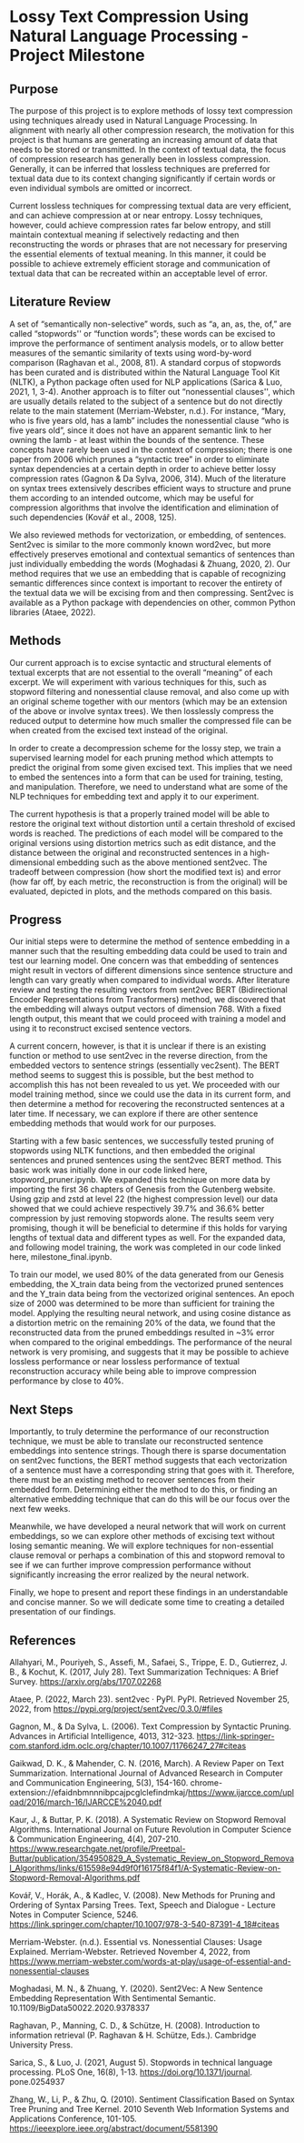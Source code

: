 # Lossy Text Compression Using Natural Language Processing - Project Milestone

## Purpose
The purpose of this project is to explore methods of lossy text compression using techniques already used in Natural Language Processing. In alignment with nearly all other compression research, the motivation for this project is that humans are generating an increasing amount of data that needs to be stored or transmitted. In the context of textual data, the focus of compression research has generally been in lossless compression. Generally, it can be inferred that lossless techniques are preferred for textual data due to its context changing significantly if certain words or even individual symbols are omitted or incorrect.

Current lossless techniques for compressing textual data are very efficient, and can achieve compression at or near entropy. Lossy techniques, however, could achieve compression rates far below entropy, and still maintain contextual meaning if selectively redacting and then reconstructing the words or phrases that are not necessary for preserving the essential elements of textual meaning. In this manner, it could be possible to achieve extremely efficient storage and communication of textual data that can be recreated within an acceptable level of error.

## Literature Review
A set of “semantically non-selective” words, such as “a, an, as, the, of,” are called “stopwords'' or “function words”; these words can be excised to improve the performance of sentiment analysis models, or to allow better measures of the semantic similarity of texts using word-by-word comparison (Raghavan et al., 2008, 81). A standard corpus of stopwords has been curated and is distributed within the Natural Language Tool Kit (NLTK), a Python package often used for NLP applications (Sarica & Luo, 2021, 1, 3-4). Another approach is to filter out “nonessential clauses'', which are usually details related to the subject of a sentence but do not directly relate to the main statement (Merriam-Webster, n.d.). For instance, “Mary, who is five years old, has a lamb” includes the nonessential clause “who is five years old”, since it does not have an apparent semantic link to her owning the lamb - at least within the bounds of the sentence. These concepts have rarely been used in the context of compression; there is one paper from 2006 which prunes a “syntactic tree” in order to eliminate syntax dependencies at a certain depth in order to achieve better lossy compression rates (Gagnon & Da Sylva, 2006, 314). Much of the literature on syntax trees extensively describes efficient ways to structure and prune them according to an intended outcome, which may be useful for compression algorithms that involve the identification and elimination of such dependencies (Kovář et al., 2008, 125).

We also reviewed methods for vectorization, or embedding, of sentences. Sent2vec is similar to the more commonly known word2vec, but more effectively preserves emotional and contextual semantics of sentences than just individually embedding the words (Moghadasi & Zhuang, 2020, 2). Our method requires that we use an embedding that is capable of recognizing semantic differences since context is important to recover the entirety of the textual data we will be excising from and then compressing. Sent2vec is available as a Python package with dependencies on other, common Python libraries (Ataee, 2022).  

## Methods
Our current approach is to excise syntactic and structural elements of textual excerpts that are not essential to the overall “meaning” of each excerpt. We will experiment with various techniques for this, such as stopword filtering and nonessential clause removal, and also come up with an original scheme together with our mentors (which may be an extension of the above or involve syntax trees). We then losslessly compress the reduced output to determine how much smaller the compressed file can be when created from the excised text instead of the original.

In order to create a decompression scheme for the lossy step, we train a supervised learning model for each pruning method which attempts to predict the original from some given excised text. This implies that we need to embed the sentences into a form that can be used for training, testing, and manipulation. Therefore, we need to understand what are some of the NLP techniques for embedding text and apply it to our experiment.

The current hypothesis is that a properly trained model will be able to restore the original text without distortion until a certain threshold of excised words is reached. The predictions of each model will be compared to the original versions using distortion metrics such as edit distance, and the distance between the original and reconstructed sentences in a high-dimensional embedding such as the above mentioned sent2vec. The tradeoff between compression (how short the modified text is) and error (how far off, by each metric, the reconstruction is from the original) will be evaluated, depicted in plots, and the methods compared on this basis.

## Progress
Our initial steps were to determine the method of sentence embedding in a manner such that the resulting embedding data could be used to train and test our learning model. One concern was that embedding of sentences might result in vectors of different dimensions since sentence structure and length can vary greatly when compared to individual words. After literature review and testing the resulting vectors from sent2vec BERT (Bidirectional Encoder Representations from Transformers) method, we discovered that the embedding will always output vectors of dimension 768. With a fixed length output, this meant that we could proceed with training a model and using it to reconstruct excised sentence vectors.

A current concern, however, is that it is unclear if there is an existing function or method to use sent2vec in the reverse direction, from the embedded vectors to sentence strings (essentially vec2sent). The BERT method seems to suggest this is possible, but the best method to accomplish this has not been revealed to us yet. We proceeded with our model training method, since we could use the data in its current form, and then determine a method for recovering the reconstructed sentences at a later time. If necessary, we can explore if there are other sentence embedding methods that would work for our purposes.

Starting with a few basic sentences, we successfully tested pruning of stopwords using NLTK functions, and then embedded the original sentences and pruned sentences using the sent2vec BERT method. This basic work was initially done in our code linked here, stopword_pruner.ipynb. We expanded this technique on more data by importing the first 36 chapters of Genesis from the Gutenberg website. Using gzip and zstd at level 22 (the highest compression level) our data showed that we could achieve respectively 39.7% and 36.6%  better compression by just removing stopwords alone. The results seem very promising, though it will be beneficial to determine if this holds for varying lengths of textual data and different types as well. For the expanded data, and following model training, the work was completed in our code linked here, milestone_final.ipynb.

To train our model, we used 80% of the data generated from our Genesis embedding, the X_train data being from the vectorized pruned sentences and the Y_train data being from the vectorized original sentences. An epoch size of 2000 was determined to be more than sufficient for training the model. Applying the resulting neural network, and using cosine distance as a distortion metric on the remaining 20% of the data, we found that the reconstructed data from the pruned embeddings resulted in ~3% error when compared to the original embeddings. The performance of the neural network is very promising, and suggests that it may be possible to achieve lossless performance or near lossless performance of textual reconstruction accuracy while being able to improve compression performance by close to 40%. 

## Next Steps
Importantly, to truly determine the performance of our reconstruction technique, we must be able to translate our reconstructed sentence embeddings into sentence strings. Though there is sparse documentation on sent2vec functions, the BERT method suggests that each vectorization of a sentence must have a corresponding string that goes with it. Therefore, there must be an existing method to recover sentences from their embedded form. Determining either the method to do this, or finding an alternative embedding technique that can do this will be our focus over the next few weeks.

Meanwhile, we have developed a neural network that will work on current embeddings, so we can explore other methods of excising text without losing semantic meaning. We will explore techniques for non-essential clause removal or perhaps a combination of this and stopword removal to see if we can further improve compression performance without significantly increasing the error realized by the neural network.

Finally, we hope to present and report these findings in an understandable and concise manner. So we will dedicate some time to creating a detailed presentation of our findings.



## References
Allahyari, M., Pouriyeh, S., Assefi, M., Safaei, S., Trippe, E. D., Gutierrez, J. B., & Kochut, K. (2017, July 28). Text Summarization Techniques: A Brief Survey. https://arxiv.org/abs/1707.02268

Ataee, P. (2022, March 23). sent2vec · PyPI. PyPI. Retrieved November 25, 2022, from https://pypi.org/project/sent2vec/0.3.0/#files

Gagnon, M., & Da Sylva, L. (2006). Text Compression by Syntactic Pruning. Advances in Artificial Intelligence, 4013, 312-323. https://link-springer-com.stanford.idm.oclc.org/chapter/10.1007/11766247_27#citeas

Gaikwad, D. K., & Mahender, C. N. (2016, March). A Review Paper on Text Summarization. International Journal of Advanced Research in Computer and Communication Engineering, 5(3), 154-160. chrome-extension://efaidnbmnnnibpcajpcglclefindmkaj/https://www.ijarcce.com/upload/2016/march-16/IJARCCE%2040.pdf

Kaur, J., & Buttar, P. K. (2018). A Systematic Review on Stopword Removal Algorithms. International Journal on Future Revolution in Computer Science & Communication Engineering, 4(4), 207-210. https://www.researchgate.net/profile/Preetpal-Buttar/publication/354950829_A_Systematic_Review_on_Stopword_Removal_Algorithms/links/615598e94d9f0f16175f84f1/A-Systematic-Review-on-Stopword-Removal-Algorithms.pdf

Kovář, V., Horák, A., & Kadlec, V. (2008). New Methods for Pruning and Ordering of Syntax Parsing Trees. Text, Speech and Dialogue - Lecture Notes in Computer Science, 5246. https://link.springer.com/chapter/10.1007/978-3-540-87391-4_18#citeas

Merriam-Webster. (n.d.). Essential vs. Nonessential Clauses: Usage Explained. Merriam-Webster. Retrieved November 4, 2022, from https://www.merriam-webster.com/words-at-play/usage-of-essential-and-nonessential-clauses

Moghadasi, M. N., & Zhuang, Y. (2020). Sent2Vec: A New Sentence Embedding Representation With Sentimental Semantic. 10.1109/BigData50022.2020.9378337

Raghavan, P., Manning, C. D., & Schütze, H. (2008). Introduction to information retrieval (P. Raghavan & H. Schütze, Eds.). Cambridge University Press.

Sarica, S., & Luo, J. (2021, August 5). Stopwords in technical language processing. PLoS One, 16(8), 1-13. https://doi.org/10.1371/journal. pone.0254937

Zhang, W., Li, P., & Zhu, Q. (2010). Sentiment Classification Based on Syntax Tree Pruning and Tree Kernel. 2010 Seventh Web Information Systems and Applications Conference, 101-105. https://ieeexplore.ieee.org/abstract/document/5581390



